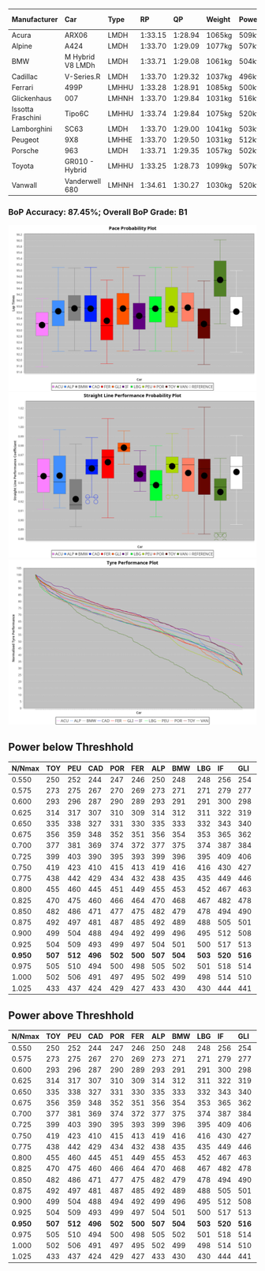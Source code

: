 |Manufacturer|Car|Type|RP|QP|Weight|Power¹|Threshhold|PINC|Power²|E/Stint|AVG Vmax|FDS|RDLC|L/Stint|BOP-Grade|ModelAccuracy|ModelPoints|Match%|
|:-|:-|:-|:-|:-|:-|:-|:-|:-|:-|:-|:-|:-|:-|:-|:-|:-|:-|:-|
|Acura|ARX06|LMDH|1:33.15|1:28.94|1065kg|509kw|210.0kph|0%|509kw|904MJ|324.54kph|-|1.00|41|-E1|100.00%|995|57.58%|
|Alpine|A424|LMDH|1:33.70|1:29.09|1077kg|507kw|210.0kph|0%|507kw|903MJ|324.03kph|-|0.99|41|~A1|81.46%|523|100.00%|
|BMW|M Hybrid V8 LMDh|LMDH|1:33.71|1:29.08|1061kg|504kw|210.0kph|0%|504kw|891MJ|320.05kph|-|1.01|41|~A1|98.60%|1690|100.00%|
|Cadillac|V-Series.R|LMDH|1:33.70|1:29.32|1037kg|496kw|210.0kph|0%|496kw|871MJ|325.15kph|-|1.03|41|+A2|98.38%|1765|94.80%|
|Ferrari|499P|LMHHU|1:33.28|1:28.91|1085kg|500kw|210.0kph|0%|500kw|885MJ|325.61kph|190kph|1.01|41|-B2|92.24%|2247|82.53%|
|Glickenhaus|007|LMHNH|1:33.70|1:29.84|1031kg|516kw|210.0kph|0%|516kw|910MJ|331.62kph|-|0.96|40|+B1|96.18%|554|87.14%|
|Issotta Fraschini|Tipo6C|LMHHU|1:33.74|1:29.84|1075kg|520kw|210.0kph|0%|520kw|922MJ|325.38kph|190kph|1.03|41|+A2|66.67%|96|93.01%|
|Lamborghini|SC63|LMDH|1:33.70|1:29.00|1041kg|503kw|210.0kph|0%|503kw|884MJ|323.33kph|-|1.05|41|+A2|96.77%|419|92.94%|
|Peugeot|9X8|LMHHE|1:33.70|1:29.50|1031kg|512kw|210.0kph|0%|512kw|903MJ|327.35kph|150kph|1.04|40|~A1|87.65%|1795|100.00%|
|Porsche|963|LMDH|1:33.71|1:29.35|1057kg|502kw|210.0kph|0%|502kw|887MJ|324.88kph|-|1.01|41|~A1|96.81%|5438|100.00%|
|Toyota|GR010 - Hybrid|LMHHU|1:33.25|1:28.73|1099kg|507kw|210.0kph|0%|507kw|903MJ|323.20kph|190kph|1.00|41|-B2|86.04%|1751|83.77%|
|Vanwall|Vanderwell 680|LMHNH|1:34.61|1:30.27|1030kg|520kw|210.0kph|0%|520kw|901MJ|322.91kph|-|1.02|40|+E1|91.42%|501|57.66%|

### BoP Accuracy: 87.45%; Overall BoP Grade: B1
![PACECHART](./IMG/ACOMETHOD.png)
![STRAIGHTLINEPERFORMANCECHART](./IMG/ACOMETHOD_sp.png)
![TYREPERFORMANCECHART](./IMG/ACOMETHOD_tw.png)

## Power below Threshhold
|N/Nmax|TOY|PEU|CAD|POR|FER|ALP|BMW|LBG|IF|GLI|VAN|ACU|
|:-|:-|:-|:-|:-|:-|:-|:-|:-|:-|:-|:-|:-|
|0.550|250|252|244|247|246|250|248|248|256|254|256|251|
|0.575|273|275|267|270|269|273|271|271|279|277|279|274|
|0.600|293|296|287|290|289|293|291|291|300|298|300|294|
|0.625|314|317|307|310|309|314|312|311|322|319|322|315|
|0.650|335|338|327|331|330|335|333|332|343|340|343|336|
|0.675|356|359|348|352|351|356|354|353|365|362|365|357|
|0.700|377|381|369|374|372|377|375|374|387|384|387|379|
|0.725|399|403|390|395|393|399|396|395|409|406|409|400|
|0.750|419|423|410|415|413|419|416|416|430|427|430|421|
|0.775|438|442|429|434|432|438|435|435|449|446|449|440|
|0.800|455|460|445|451|449|455|453|452|467|463|467|457|
|0.825|470|475|460|466|464|470|468|467|482|478|482|472|
|0.850|482|486|471|477|475|482|479|478|494|490|494|484|
|0.875|492|497|481|487|485|492|489|488|505|501|505|494|
|0.900|499|504|488|494|492|499|496|495|512|508|512|501|
|0.925|504|509|493|499|497|504|501|500|517|513|517|506|
|**0.950**|**507**|**512**|**496**|**502**|**500**|**507**|**504**|**503**|**520**|**516**|**520**|**509**|
|0.975|505|510|494|500|498|505|502|501|518|514|518|507|
|1.000|502|506|491|497|495|502|499|498|514|510|514|504|
|1.025|433|437|424|429|427|433|430|430|444|441|444|435|

## Power above Threshhold
|N/Nmax|TOY|PEU|CAD|POR|FER|ALP|BMW|LBG|IF|GLI|VAN|ACU|
|:-|:-|:-|:-|:-|:-|:-|:-|:-|:-|:-|:-|:-|
|0.550|250|252|244|247|246|250|248|248|256|254|256|251|
|0.575|273|275|267|270|269|273|271|271|279|277|279|274|
|0.600|293|296|287|290|289|293|291|291|300|298|300|294|
|0.625|314|317|307|310|309|314|312|311|322|319|322|315|
|0.650|335|338|327|331|330|335|333|332|343|340|343|336|
|0.675|356|359|348|352|351|356|354|353|365|362|365|357|
|0.700|377|381|369|374|372|377|375|374|387|384|387|379|
|0.725|399|403|390|395|393|399|396|395|409|406|409|400|
|0.750|419|423|410|415|413|419|416|416|430|427|430|421|
|0.775|438|442|429|434|432|438|435|435|449|446|449|440|
|0.800|455|460|445|451|449|455|453|452|467|463|467|457|
|0.825|470|475|460|466|464|470|468|467|482|478|482|472|
|0.850|482|486|471|477|475|482|479|478|494|490|494|484|
|0.875|492|497|481|487|485|492|489|488|505|501|505|494|
|0.900|499|504|488|494|492|499|496|495|512|508|512|501|
|0.925|504|509|493|499|497|504|501|500|517|513|517|506|
|**0.950**|**507**|**512**|**496**|**502**|**500**|**507**|**504**|**503**|**520**|**516**|**520**|**509**|
|0.975|505|510|494|500|498|505|502|501|518|514|518|507|
|1.000|502|506|491|497|495|502|499|498|514|510|514|504|
|1.025|433|437|424|429|427|433|430|430|444|441|444|435|
